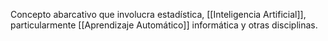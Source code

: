 Concepto abarcativo que involucra estadística, [[Inteligencia Artificial]], particularmente [[Aprendizaje Automático]] informática y otras disciplinas.
